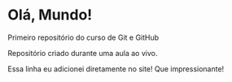 # Olá, Mundo!
 Primeiro repositório do curso de Git e GitHub

Repositório criado durante uma aula ao vivo.

Essa linha eu adicionei diretamente no site! Que impressionante!

